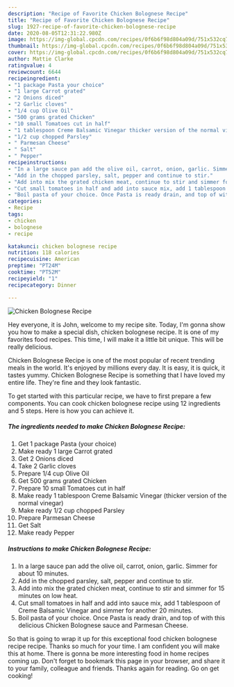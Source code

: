```yaml
---
description: "Recipe of Favorite Chicken Bolognese Recipe"
title: "Recipe of Favorite Chicken Bolognese Recipe"
slug: 1927-recipe-of-favorite-chicken-bolognese-recipe
date: 2020-08-05T12:31:22.980Z
image: https://img-global.cpcdn.com/recipes/0f6b6f98d804a09d/751x532cq70/chicken-bolognese-recipe-recipe-main-photo.jpg
thumbnail: https://img-global.cpcdn.com/recipes/0f6b6f98d804a09d/751x532cq70/chicken-bolognese-recipe-recipe-main-photo.jpg
cover: https://img-global.cpcdn.com/recipes/0f6b6f98d804a09d/751x532cq70/chicken-bolognese-recipe-recipe-main-photo.jpg
author: Mattie Clarke
ratingvalue: 4
reviewcount: 6644
recipeingredient:
- "1 package Pasta your choice"
- "1 large Carrot grated"
- "2 Onions diced"
- "2 Garlic cloves"
- "1/4 cup Olive Oil"
- "500 grams grated Chicken"
- "10 small Tomatoes cut in half"
- "1 tablespoon Creme Balsamic Vinegar thicker version of the normal vinegar"
- "1/2 cup chopped Parsley"
- " Parmesan Cheese"
- " Salt"
- " Pepper"
recipeinstructions:
- "In a large sauce pan add the olive oil, carrot, onion, garlic. Simmer for about 10 minutes."
- "Add in the chopped parsley, salt, pepper and continue to stir."
- "Add into mix the grated chicken meat, continue to stir and simmer for 15 minutes on low heat."
- "Cut small tomatoes in half and add into sauce mix, add 1 tablespoon of Creme Balsamic Vinegar and simmer for another 20 minutes."
- "Boil pasta of your choice. Once Pasta is ready drain, and top of with this delicious Chicken Bolognese sauce and Parmesan Cheese."
categories:
- Recipe
tags:
- chicken
- bolognese
- recipe

katakunci: chicken bolognese recipe 
nutrition: 118 calories
recipecuisine: American
preptime: "PT24M"
cooktime: "PT52M"
recipeyield: "1"
recipecategory: Dinner

---
```



![Chicken Bolognese Recipe](https://img-global.cpcdn.com/recipes/0f6b6f98d804a09d/751x532cq70/chicken-bolognese-recipe-recipe-main-photo.jpg)

Hey everyone, it is John, welcome to my recipe site. Today, I'm gonna show you how to make a special dish, chicken bolognese recipe. It is one of my favorites food recipes. This time, I will make it a little bit unique. This will be really delicious.

Chicken Bolognese Recipe is one of the most popular of recent trending meals in the world. It's enjoyed by millions every day. It is easy, it is quick, it tastes yummy. Chicken Bolognese Recipe is something that I have loved my entire life. They're fine and they look fantastic.




To get started with this particular recipe, we have to first prepare a few components. You can cook chicken bolognese recipe using 12 ingredients and 5 steps. Here is how you can achieve it.

<!--inarticleads1-->

##### The ingredients needed to make Chicken Bolognese Recipe:

1. Get 1 package Pasta (your choice)
1. Make ready 1 large Carrot grated
1. Get 2 Onions diced
1. Take 2 Garlic cloves
1. Prepare 1/4 cup Olive Oil
1. Get 500 grams grated Chicken
1. Prepare 10 small Tomatoes cut in half
1. Make ready 1 tablespoon Creme Balsamic Vinegar (thicker version of the normal vinegar)
1. Make ready 1/2 cup chopped Parsley
1. Prepare  Parmesan Cheese
1. Get  Salt
1. Make ready  Pepper




<!--inarticleads2-->

##### Instructions to make Chicken Bolognese Recipe:

1. In a large sauce pan add the olive oil, carrot, onion, garlic. Simmer for about 10 minutes.
1. Add in the chopped parsley, salt, pepper and continue to stir.
1. Add into mix the grated chicken meat, continue to stir and simmer for 15 minutes on low heat.
1. Cut small tomatoes in half and add into sauce mix, add 1 tablespoon of Creme Balsamic Vinegar and simmer for another 20 minutes.
1. Boil pasta of your choice. Once Pasta is ready drain, and top of with this delicious Chicken Bolognese sauce and Parmesan Cheese.




So that is going to wrap it up for this exceptional food chicken bolognese recipe recipe. Thanks so much for your time. I am confident you will make this at home. There is gonna be more interesting food in home recipes coming up. Don't forget to bookmark this page in your browser, and share it to your family, colleague and friends. Thanks again for reading. Go on get cooking!
